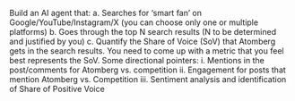 Build an AI agent that:
a. Searches for ‘smart fan’ on Google/YouTube/Instagram/X (you can choose
only one or multiple platforms)
b. Goes through the top N search results (N to be determined and justified by
you)
c. Quantify the Share of Voice (SoV) that Atomberg gets in the search results.
You need to come up with a metric that you feel best represents the SoV.
Some directional pointers:
i. Mentions in the post/comments for Atomberg vs. competition
ii. Engagement for posts that mention Atomberg vs. Competition
iii. Sentiment analysis and identification of Share of Positive Voice
